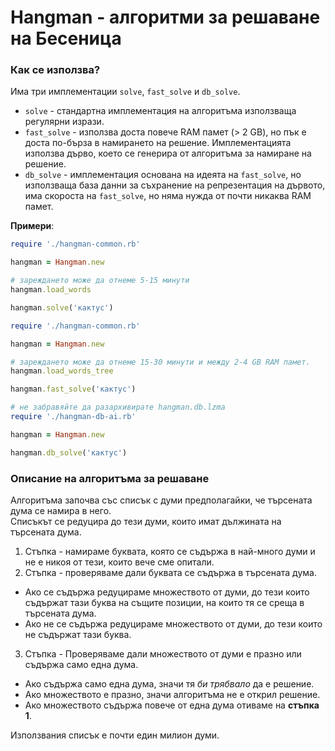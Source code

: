 # Hangman - алгоритми за решаване на Бесеница

### Как се използва?
Има три имплементации `solve`, `fast_solve` и `db_solve`.
* `solve` - стандартна имплементация на алгоритъма
   използваща регулярни изрази.
* `fast_solve` - използва доста повече RAM памет (> 2 GB),
   но пък е доста по-бърза в намирането на решение.
   Имплементацията използва дърво, което се генерира
   от алгоритъма за намиране на решение.
* `db_solve` - имплементация основана на идеята на `fast_solve`,
   но използваща база данни за съхранение на репрезентация на дървото, има скороста на `fast_solve`,
   но няма нужда от почти никаква RAM памет.

**Примери**:
```ruby
require './hangman-common.rb'

hangman = Hangman.new

# зареждането може да отнеме 5-15 минути
hangman.load_words

hangman.solve('кактус')
```
```ruby
require './hangman-common.rb'

hangman = Hangman.new

# зареждането може да отнеме 15-30 минути и между 2-4 GB RAM памет.
hangman.load_words_tree

hangman.fast_solve('кактус')
```
```ruby
# не забравяйте да разархивирате hangman.db.lzma
require './hangman-db-ai.rb'

hangman = Hangman.new

hangman.db_solve('кактус')
```

### Описание на алгоритъма за решаване
Алгоритъма започва със списък с думи предполагайки,
че търсената дума се намира в него.  
Списъкът се редуцира до тези думи, които имат дължината на търсената дума.

1. Стъпка - намираме буквата, която се съдържа в най-много думи
   и не е никоя от тези, които вече сме опитали.
2. Стъпка - проверяваме дали буквата се съдържа в търсената дума.
  * Ако се съдържа редуцираме множеството от думи,
    до тези които съдържат тази буква
    на същите позиции, на които тя се среща в търсената дума.
  * Ако не се съдържа редуцираме множеството от думи,
    до тези които не съдържат тази буква.
3. Стъпка - Проверяваме дали множеството от думи е празно
или съдържа само една дума.
  * Ако съдържа само една дума, значи тя *би трябвало* да е решение.
  * Ако множеството е празно, значи алгоритъма не е открил решение.
  * Ако множеството съдържа повече от една дума отиваме на **стъпка 1**.

Използвания списък е почти един милион думи.

